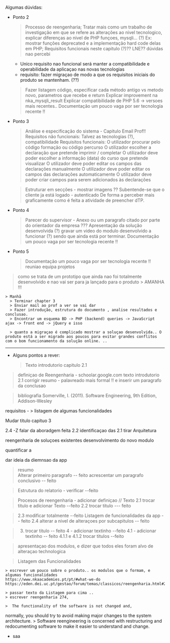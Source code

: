 Algumas dúvidas:
- Ponto 2
  > Processo de reengenharia; Tratar mais como um trabalho de investigação em que se refere as alterações ao nivel tecnologico, explicar diferenças ao nivel de PHP funçoes, mysqli... (?)
  > Ex: mostrar funções deprecated e a implementação hard code delas em PHP;
    > Requisitos funcionais neste capitulo (?)?? LNE?? dúvidas nao percebi
     - Unico requisito nao funcional será manter a compatibilidade e operabilidade da aplicaçao nas novas tecnologias
     - requisito: fazer migraçao de modo a que os requisitos iniciais do produto se mantenham. (??)

  > Fazer listagem código, especificar cada método antigo vs metodo novo, parametros que recebe e return
  > Explicar improvement na nka_mysqli_result
  > Explicar compatibilidade de PHP 5.6 -> versoes mais recentes.. Documentação um pouco vaga por ser tecnologia recente !!

 - Ponto 3
    > Análise e especificação do sistema - Capitulo Email Prof!!
    > Requisitos não funcionais:
    Talvez as tecnologias (?), compatibilidade
    > Requisitos funcionais:
    O utilizador procurar pelo código formação ou código percurso
    O utilizador escolher a declaração que pretende imprimir / completar
    O utilizador deve poder escolher a informação (data) do curso que pretende visualizar
    O utilizador deve poder editar os campos das declarações manualmente
    O utilizador deve poder editar os campos das declarações automaticamente
    O utilizador deve poder criar campos para serem adicionados às declarações

    > Estruturar em secções - mostrar imagens ??
    > Subentende-se que o cliente ja está logado - autenticado
    > De forma a perceber mais graficamente como é feita a atividade de preencher dTP.

  - Ponto 4
    > Parecer do supervisor - Anexo ou um paragrafo citado por parte do orientador da empresa ???
    > Apresentação da solução desenvolvida (?) gravar um video do modulo desenvolvido a funcionar (?) sendo que ainda está por terminar.
    Documentação um pouco vaga por ser tecnologia recente !!

  - Ponto 5
    > Documentação um pouco vaga por ser tecnologia recente !!
    > reuniao equipa projetos
> como se trata de um prototipo que ainda nao foi totalmente desenvolvido e nao vai ser para ja lançado para o produto
    > AMANHA !!!

    > Manhã
      > Terminar chapter 3
      > Enviar mail ao prof a ver se vai dar
      > Fazer introdução, estrutura do documento , analise resultados e conclusao.
      > Encontrar um esquema BD -> PHP (backend) queries -> JavaScript ajax -> front end -> jQuery e isso

      > quanto a migraçao é complicado mostrar a soluçao desenvolvida.. O produto está a ser migrado aos poucos para evitar grandes conflitos com o bom funcionamento da solução online. ..


  -----------

- Alguns pontos a rever:
  > Texto introdutorio capitulo 2.1

> definiçao de Reengenharia - schoolar.google.com
> texto introdutorio 2.1
> corrigir resumo - palavreado mais formal !! e inserir um paragrafo da conclusao

> bibliografia
Somerville, I. (2011). Software Engineering, 9th Edition, Addison-Wesley


requisitos - > listagem de algumas funcionalidades

Mudar titulo capituo 3

2.4 -Z falar da aboradgem feita
2.2 identificaçao das
2.1 tirar Arquitetura

reengenharia de soluçoes existentes
desenvolvimento do novo modulo

quantificar a

dar ideia da diemnsao da app


> resumo  
  > Alterar primeiro paragrafo -- feito
  > acrescentar um paragrafo conclusivo -- feito

> Estrutura do relatorio - verificar --feito

> Procesos de reengenharia - adicionar definiçao // Texto
> 2.1 trocar titulo e adicionar Texto --feito
> 2.2 trocar titulo --- feito


> 2.3 modificar totalmente --feito
> Listagem de funcionalidades da app -- feito
> 2.4 alterar a nivel de alteraçoes por subcapitulos -- feito


>3. trocar titulo -- feito
> 4 - adicionar textinho --feito
> 4.1 - adicionar textinho -- feito
> 4.1.1 e 4.1.2 trocar titulos --feito

>apresentaçao dos modulos, e dizer que todos eles foram alvo de alteraçao technologica



> Listagem das Funcionalidades

    > escrever um pouco sobre o produto.. os modulos que o formam, e algumas funcionalidades
    https://www.nkaacademies.pt/pt/#what-we-do
    https://eden.dei.uc.pt/gestao/forum/temas/classicos/reengenharia.html#2

    > passar texto da Listagem para cima ..
    > escrever reengenharia 274,

    >  The functionality of the software is not changed and,
normally, you should try to avoid making major changes to the system architecture.
    > Software reengineering is concerned with restructuring and redocumenting software to make it easier to understand and change.































  - saa
